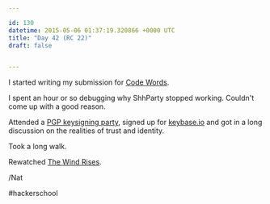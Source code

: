 ```yaml
---

id: 130
datetime: 2015-05-06 01:37:19.320866 +0000 UTC
title: "Day 42 (RC 22)"
draft: false


---
```


I started writing my submission for [Code Words](https://codewords.recurse.com/). 

I spent an hour or so debugging why ShhParty stopped working. Couldn't come up with a good reason.

Attended a [PGP keysigning party](https://en.wikipedia.org/wiki/Key_signing_party), signed up for [keybase.io](https://keybase.io/icco) and got in a long discussion on the realities of trust and identity.

Took a long walk.

Rewatched [The Wind Rises](https://en.wikipedia.org/wiki/The_Wind_Rises).

/Nat

#hackerschool

